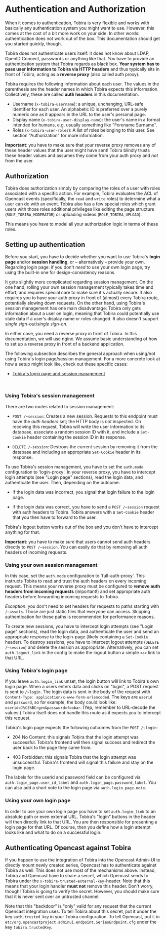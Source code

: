 # Authentication and Authorization

When it comes to authentication, Tobira is very flexible and works with basically any authentication system you might want to use.
However, this comes at the cost of a bit more work on your side.
In other words: authentication does not work out of the box.
This documentation should get you started quickly, though.

Tobira does not authenticate users itself: it does not know about LDAP, OpenID Connect, passwords or anything like that.
*You* have to provide an authentication system that Tobira regards as black box.
**Your system has to pass user information to Tobira via HTTP headers** and thus typically sits in front of Tobira, acting as a **reverse proxy** (also called auth proxy).

Tobira requires the following information about each user.
The values in the parenthesis are the header names in which Tobira expects this information.
Collectively, these are called **auth headers** in this documentation.

- Username (`x-tobira-username`):
  a unique, unchanging, URL-safe identifier for each user.
  An alphabetic ID is preferred over a purely numeric one as it appears in the URL to the user's personal page.
- Display name (`x-tobira-user-display-name`):
  the user's name in a format intended for humans, e.g. usually something like "Forename Surname".
- Roles (`x-tobira-user-roles`):
  A list of roles belonging to this user.
  See section "Authorization" for more information.

**Important**: you have to make sure that your reverse proxy removes any of these header values that the user might have sent!
Tobira blindly trusts these header values and assumes they come from your auth proxy and *not* from the user.


## Authorization

Tobira does authorization simply by comparing the roles of a user with roles associated with a specific action.
For example, Tobira evaluates the ACL of Opencast events (specifically, the `read` and `write` roles) to determine what a user can do with an event.
Tobira also has a few special roles which grant users with those roles additional privileges like editing the page structure (`ROLE_TOBIRA_MODERATOR`) or uploading videos (`ROLE_TOBIRA_UPLOAD`).

This means you have to model all your authorization logic in terms of these roles.


## Setting up authentication

Before you start, you have to decide whether you want to use Tobira's **login page** and/or **session handling**, or – alternatively – provide your own.
Regarding login page: if you don't *need* to use your own login page, try using the built-in one for design-consistency reasons.

It gets slightly more complicated regarding session management.
On the one hand, rolling your own session management typically takes time and effort, and requires special care to make sure it's actually secure.
It also requires you to have your auth proxy in front of (almost) every Tobira route, potentially slowing down requests.
On the other hand, using Tobira's session management has one main disadvantage:
Tobira only gets information about a user on login, meaning that Tobira could potentially use stale data if a user's display name or roles changed.
It also doesn't support *single sign-out*/*single sign-on*.

In either case, you need a reverse proxy in front of Tobira.
In this documentation, we will use nginx.
We assume basic understanding of how to set up a reverse proxy in front of a backend application.

The following subsection describes the general approach when using/not using Tobira's login page/session management.
For a more concrete look at how a setup might look like, check out these specific cases:

- [Tobira's login page and session management](./all-tobira.md)

<br>

### Using Tobira's session management

There are two routes related to session management:

- `POST /~session`: Creates a new session.
  Requests to this endpoint must have the *auth headers* set; the HTTP body is *not* inspected.
  On receiving this request, Tobira will write the user information to its database, associate a random session ID with it, and include a `Set-Cookie` header containing the session ID in its response.

- `DELETE /~session`: Destroys the current session by removing it from the database and including an appropriate `Set-Cookie` header in its response.

To use Tobira's session management, you have to set the `auth.mode` configuration to 'login-proxy'.
In your reverse proxy, you have to intercept login attempts (see "Login page" sections), read the login data, and authenticate the user.
Then, depending on the outcome:

- If the login data was incorrect, you signal that login failure to the login page.

- If the login data was correct, you have to send a `POST /~session` request with auth headers to Tobira.
  Tobira answers with a `Set-Cookie` header that you then have to forward to the user.

Tobira's logout button works out of the box and you don't have to intercept anything for that.

**Important**: you have to make sure that users cannot send auth headers directly to `POST /~session`.
You can easily do that by removing all auth headers of incoming requests.


### Using your own session management

In this case, set the `auth.mode` configuration to 'full-auth-proxy'.
This instructs Tobira to read and trust the auth headers on every incoming request.
This means your reverse proxy must be configured to **remove auth headers from incoming requests** (important!) and set appropriate auth headers before forwarding incoming requests to Tobira.

*Exception*: you don't need to set headers for requests to paths starting with `/~assets`.
Those are just static files that everyone can access.
Skipping authentication for these paths is recommended for performance reasons.

To create new sessions, you have to intercept login attempts (see "Login page" sections), read the login data, and authenticate the user and send an appropriate response to the login-page (likely containing a `Set-Cookie` header).
To destroy sessions, you have to intercept logout attempts (`DELETE /~session`) and delete the session as appropriate.
Alternatively, you can set `auth.logout_link` in the config to make the logout button a simple `<a>` link to that URL.


### Using Tobira's login page

If you leave `auth.login_link` unset, the login button will link to Tobira's own login page.
When a users enters data and clicks on "login", a POST request is sent to `/~login`.
The login data is sent in the body of the request with `Content-Type: application/x-www-form-urlencoded`.
The keys are `userid` and `password`, so for example, the body could look like: `userid=J%C3%BCrgen&password=foobar`.
(Yep, remember to URL-decode the values.)
Tobira itself does not handle this route as it expects you to intercept this request.

Tobira's login page expects the following outcomes from the `POST /~login`:

- 204 No Content: this signals Tobira that the login attempt was successful.
  Tobira's frontend will then signal success and redirect the user back to the page they came from.

- 403 Forbidden: this signals Tobira that the login attempt was unsuccessful.
  Tobira's frontend will signal this failure and stay on the login page.

The labels for the userid and password field can be configured via `auth.login_page.user_id_label` and `auth.login_page.password_label`.
You can also add a short note to the login page via `auth.login_page.note`.


### Using your own login page

In order to use your own login page you have to set `auth.login_link` to an absolute path or even external URL.
Tobira's "login" buttons in the header will then directly link to that URL.
You are then responsible for presenting a login page for that URL.
Of course, then you define how a login attempt looks like and what to do on a successful login.


## Authenticating Opencast against Tobira

If you happen to use the integration of Tobira into the Opencast Admin-UI
to directly mount newly created series, Opencast has to authenticate
against Tobira as well. This does not use most of the mechanisms above.
Instead, Tobira and Opencast have to share a secret, which Opencast
sends to Tobira under the `x-tobira-trusted-external-key`-header.
Note that this means that your login handler **must not** remove this header.
Don't worry, though! Tobira is going to verify the secret.
However, you should make sure that it is never sent over an untrusted channel.

Note that this "backdoor" is "only" valid for any request that the current
Opencast integration uses. To tell Tobira about this secret,
put it under the key `auth.trusted_key` in your Tobira configuration.
To tell Opencast, put it in `etc/org.opencastproject.adminui.endpoint.SeriesEndpoint.cfg`
under the key `tobira.trustedKey`.
